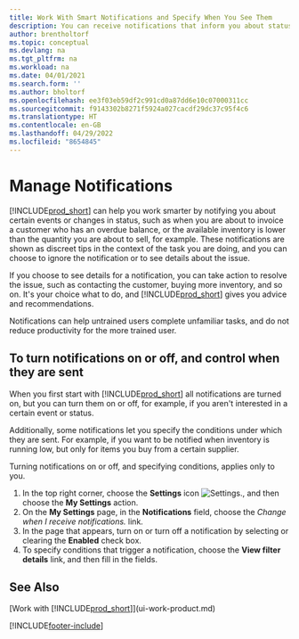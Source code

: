 ```yaml
---
title: Work With Smart Notifications and Specify When You See Them
description: You can receive notifications that inform you about status changes or events, for example, an overdue balance or low stock.
author: brentholtorf
ms.topic: conceptual
ms.devlang: na
ms.tgt_pltfrm: na
ms.workload: na
ms.date: 04/01/2021
ms.search.form: ''
ms.author: bholtorf
ms.openlocfilehash: ee3f03eb59df2c991cd0a87dd6e10c07000311cc
ms.sourcegitcommit: f9143302b8271f5924a027cacdf29dc37c95f4c6
ms.translationtype: HT
ms.contentlocale: en-GB
ms.lasthandoff: 04/29/2022
ms.locfileid: "8654845"
---
```

# <a name="manage-notifications"></a>Manage Notifications

[!INCLUDE[prod_short](includes/prod_short.md)] can help you work smarter by notifying you about certain events or changes in status, such as when you are about to invoice a customer who has an overdue balance, or the available inventory is lower than the quantity you are about to sell, for example. These notifications are shown as discreet tips in the context of the task you are doing, and you can choose to ignore the notification or to see details about the issue.  

If you choose to see details for a notification, you can take action to resolve the issue, such as contacting the customer, buying more inventory, and so on. It's your choice what to do, and [!INCLUDE[prod_short](includes/prod_short.md)] gives you advice and recommendations.  

Notifications can help untrained users complete unfamiliar tasks, and do not reduce productivity for the more trained user.  

## <a name="to-turn-notifications-on-or-off-and-control-when-they-are-sent"></a>To turn notifications on or off, and control when they are sent

When you first start with [!INCLUDE[prod_short](includes/prod_short.md)] all notifications are turned on, but you can turn them on or off, for example, if you aren't interested in a certain event or status.  

Additionally, some notifications let you specify the conditions under which they are sent. For example, if you want to be notified when inventory is running low, but only for items you buy from a certain supplier.  

Turning notifications on or off, and specifying conditions, applies only to you.  

1. In the top right corner, choose the **Settings** icon ![Settings.](media/ui-experience/settings_icon_small.png "Settings icon for role centre"), and then choose the **My Settings** action.  
2. On the **My Settings** page, in the **Notifications** field, choose the *Change when I receive notifications.* link.  
3. In the page that appears, turn on or turn off a notification by selecting or clearing the **Enabled** check box.  
4. To specify conditions that trigger a notification, choose the **View filter details** link, and then fill in the fields.  

## <a name="see-also"></a>See Also

[Work with [!INCLUDE[prod_short](includes/prod_short.md)]](ui-work-product.md)


[!INCLUDE[footer-include](includes/footer-banner.md)]